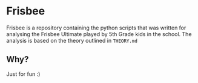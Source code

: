 # Frisbee

Frisbee is a repository containing the python scripts that was written for analysing the Frisbee Ultimate played by 5th Grade kids in the school.
The analysis is based on the theory outlined in `THEORY.md`

## Why?
Just for fun :)
